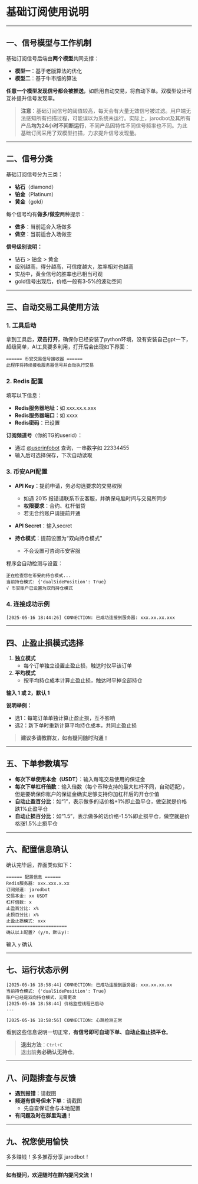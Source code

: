 # 基础订阅使用说明

---

## 一、信号模型与工作机制

基础订阅信号后端由**两个模型**共同支撑：
- **模型一**：基于老版算法的优化
- **模型二**：基于牛市版的算法

**任意一个模型发现信号都会被推送**，如启用自动交易，将自动下单。双模型设计可互补提升信号发现率。

> **注意**：基础订阅信号的阈值较高，每天会有大量无效信号被过滤。用户端无法感知所有扫描过程，可能误以为系统未运行。实际上，jarodbot及其所有产品**均为24小时不间断运行**，不同产品因特性不同信号频率也不同。为此基础订阅采用了双模型扫描，力求提升信号发现量。

---

## 二、信号分类

基础订阅信号分为三类：

- **钻石**（diamond）
- **铂金**（Platinum）
- **黄金**（gold）

每个信号均有**做多/做空**两种提示：
- **做多**：当前适合入场做多
- **做空**：当前适合入场做空

**信号级别说明：**
- 钻石 > 铂金 > 黄金
- 级别越高，得分越高，可信度越大，胜率相对也越高
- 实战中，黄金信号的胜率也已相当可观
- gold信号出现后，价格一般有3-5%的波动空间

---

## 三、自动交易工具使用方法

### 1. 工具启动

拿到工具后，**双击打开**，确保你已经安装了python环境，没有安装自己gpt一下，超级简单，AI工具要多利用，打开后会出现如下界面：

```
====== 币安交易信号接收器 ======
此程序将持续接收服务器信号并自动执行交易
```

### 2. Redis 配置

填写以下信息：

- **Redis服务器地址**：如 xxx.xx.x.xxx
- **Redis服务器端口**：如 xxxx
- **Redis密码**：已设置

**订阅频道号**（你的TG的userid）：
- 通过 [@userinfobot](https://t.me/userinfobot) 查询，一串数字如 22334455
- 输入后可选择保存，下次自动读取

### 3. 币安API配置

- **API Key**：提前申请，务必勾选要求的交易权限
    - 如遇 2015 报错请联系币安客服，并确保电脑时间与交易所同步
    - **权限要求**：合约、杠杆借贷
    - 若无合约账户请提前开通

- **API Secret**：输入secret

- **持仓模式**：提前设置为“双向持仓模式”
    - 不会设置可咨询币安客服

程序会自动检测与设置：

```
正在检查您在币安的持仓模式...
当前持仓模式: {'dualSidePosition': True}
√ 币安账户已设置为双向持仓模式
```

### 4. 连接成功示例

```
[2025-05-16 18:44:26] CONNECTION: 已成功连接到服务器: xxx.xx.xx.xxx
```

---

## 四、止盈止损模式选择

1. **独立模式**  
   - 每个订单独立设置止盈止损，触达时仅平该订单
2. **平均模式**  
   - 按平均持仓成本计算止盈止损，触达时平掉全部持仓

**输入 1 或 2，默认 1**

**说明举例：**

- 选1：每笔订单单独计算止盈止损，互不影响
- 选2：新下单时重新计算平均持仓成本，共同止盈止损

> **建议多请教群友，如有疑问随时沟通！**

---

## 五、下单参数填写

- **每次下单使用本金（USDT）**：输入每笔交易使用的保证金
- **每次下单杠杆倍数**：输入倍数（每个币种支持的最大杠杆不同，自动适配），但是要确保你账户的保证金确实足够支持你加杠杆后的开仓价值
- **自动止盈百分比**：如“1”，表示做多的话价格+1%即止盈平仓，做空就是价格跌1%止盈平仓
- **自动止损百分比**：如“1.5”，表示做多的话价格-1.5%即止损平仓，做空就是价格涨1.5%止损平仓

---

## 六、配置信息确认

确认完毕后，界面类似如下：

```
====== 配置信息 ======
Redis服务器: xxx.xxx.x.xx
订阅频道: jarodbot
交易本金: xx USDT
杠杆倍数: x
止盈百分比: x%
止损百分比: x%
止盈止损模式: xxx
=======================
确认以上配置? (y/n，默认y):
```
输入 `y` 确认

---

## 七、运行状态示例

```
[2025-05-16 18:58:44] CONNECTION: 已成功连接到服务器: xxx.xx.xx.xx
当前持仓模式: {'dualSidePosition': True}
账户已经是双向持仓模式，无需更改
[2025-05-16 18:58:44] 价格监控线程已启动
...

[2025-05-16 18:58:56] CONNECTION: 心跳检测正常
```

看到这些信息说明一切正常，**有信号即可自动下单、自动止盈止损平仓**。

> **退出方法**：`Ctrl+C`  
> 退出前**务必确认无持仓**。

---

## 八、问题排查与反馈

- **遇到报错**：请截图
- **频道有信号但未下单**：请截图
    - 先自查保证金与本地配置
- **有问题及时在群里沟通！**

---

## 九、祝您使用愉快

多多赚钱！多多推荐分享 jarodbot！

---

**如有疑问，欢迎随时在群内提问交流！**
